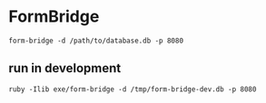 # FormBridge

`form-bridge -d /path/to/database.db -p 8080`

## run in development ##

`ruby -Ilib exe/form-bridge -d /tmp/form-bridge-dev.db -p 8080`
